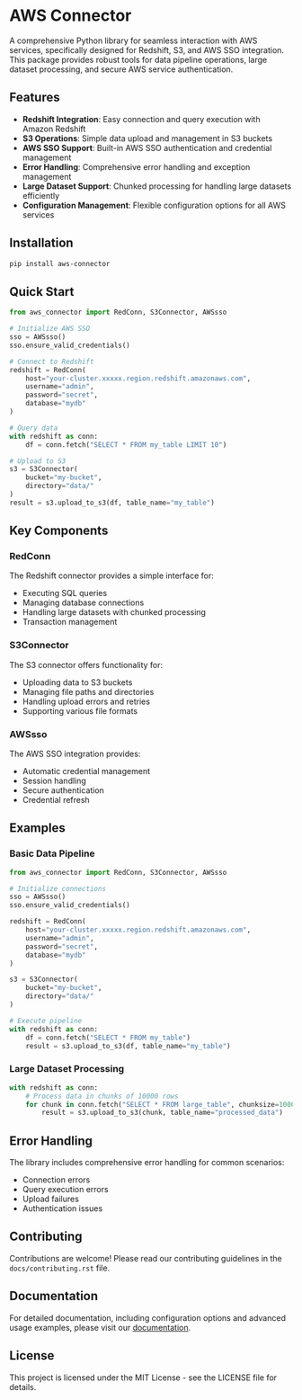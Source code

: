 # AWS Connector

A comprehensive Python library for seamless interaction with AWS services, specifically designed for Redshift, S3, and AWS SSO integration. This package provides robust tools for data pipeline operations, large dataset processing, and secure AWS service authentication.

## Features

- **Redshift Integration**: Easy connection and query execution with Amazon Redshift
- **S3 Operations**: Simple data upload and management in S3 buckets
- **AWS SSO Support**: Built-in AWS SSO authentication and credential management
- **Error Handling**: Comprehensive error handling and exception management
- **Large Dataset Support**: Chunked processing for handling large datasets efficiently
- **Configuration Management**: Flexible configuration options for all AWS services

## Installation

```bash
pip install aws-connector
```

## Quick Start

```python
from aws_connector import RedConn, S3Connector, AWSsso

# Initialize AWS SSO
sso = AWSsso()
sso.ensure_valid_credentials()

# Connect to Redshift
redshift = RedConn(
    host="your-cluster.xxxxx.region.redshift.amazonaws.com",
    username="admin",
    password="secret",
    database="mydb"
)

# Query data
with redshift as conn:
    df = conn.fetch("SELECT * FROM my_table LIMIT 10")

# Upload to S3
s3 = S3Connector(
    bucket="my-bucket",
    directory="data/"
)
result = s3.upload_to_s3(df, table_name="my_table")
```

## Key Components

### RedConn
The Redshift connector provides a simple interface for:
- Executing SQL queries
- Managing database connections
- Handling large datasets with chunked processing
- Transaction management

### S3Connector
The S3 connector offers functionality for:
- Uploading data to S3 buckets
- Managing file paths and directories
- Handling upload errors and retries
- Supporting various file formats

### AWSsso
The AWS SSO integration provides:
- Automatic credential management
- Session handling
- Secure authentication
- Credential refresh

## Examples

### Basic Data Pipeline
```python
from aws_connector import RedConn, S3Connector, AWSsso

# Initialize connections
sso = AWSsso()
sso.ensure_valid_credentials()

redshift = RedConn(
    host="your-cluster.xxxxx.region.redshift.amazonaws.com",
    username="admin",
    password="secret",
    database="mydb"
)

s3 = S3Connector(
    bucket="my-bucket",
    directory="data/"
)

# Execute pipeline
with redshift as conn:
    df = conn.fetch("SELECT * FROM my_table")
    result = s3.upload_to_s3(df, table_name="my_table")
```

### Large Dataset Processing
```python
with redshift as conn:
    # Process data in chunks of 10000 rows
    for chunk in conn.fetch("SELECT * FROM large_table", chunksize=10000):
        result = s3.upload_to_s3(chunk, table_name="processed_data")
```

## Error Handling

The library includes comprehensive error handling for common scenarios:
- Connection errors
- Query execution errors
- Upload failures
- Authentication issues

## Contributing

Contributions are welcome! Please read our contributing guidelines in the `docs/contributing.rst` file.

## Documentation

For detailed documentation, including configuration options and advanced usage examples, please visit our [documentation](https://jmfelice.github.io/aws_connector/).

## License

This project is licensed under the MIT License - see the LICENSE file for details. 